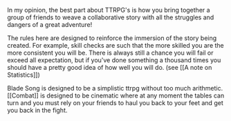 In my opinion, the best part about TTRPG's is how you bring together a group of friends to weave a collaborative story with all the struggles and dangers of a great adventure!

The rules here are designed to reinforce the immersion of the story being created. For example, skill checks are such that the more skilled you are the more consistent you will be. There is always still a chance you will fail or exceed all expectation, but if you've done something a thousand times you should have a pretty good idea of how well you will do. (see [[A note on Statistics]])

Blade Song is designed to be a simplistic ttrpg without too much arithmetic. [[Combat]] is designed to be cinematic where at any moment the tables can turn and you must rely on your friends to haul you back to your feet and get you back in the fight. 